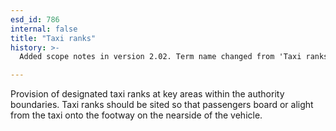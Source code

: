 ```yaml
---
esd_id: 786
internal: false
title: "Taxi ranks"
history: >-
  Added scope notes in version 2.02. Term name changed from 'Taxi ranks' to 'Transport - taxi ranks - provision' in version 3.00. Name changed to 'Taxi ranks' in version 4.00.

---
```


Provision of designated taxi ranks at key areas within the authority boundaries.  Taxi ranks should be sited so that passengers board or alight from the taxi onto the footway on the nearside of the vehicle.

